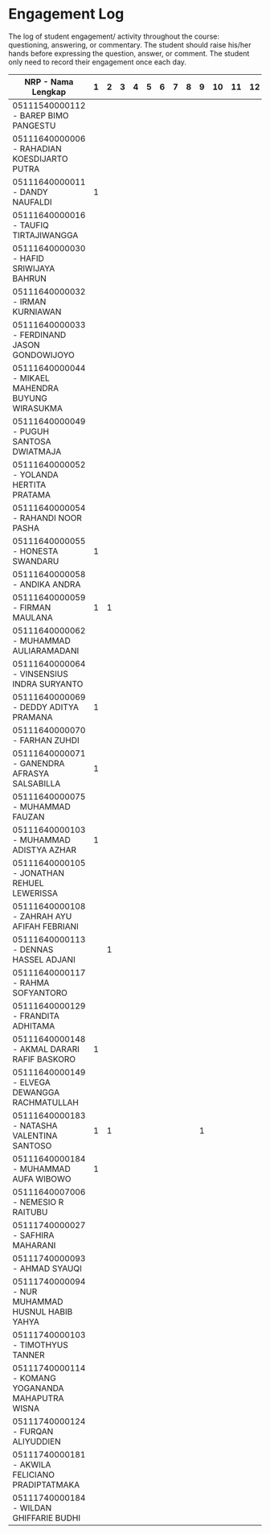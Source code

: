 # Engagement Log
The log of student engagement/ activity throughout the course: questioning, answering, or commentary.
The student should raise his/her hands before expressing the question, answer, or comment.
The student only need to record their engagement once each day.

| NRP - Nama Lengkap                                | 1 | 2 | 3 | 4 | 5 | 6 | 7 | 8 | 9 | 10 | 11 | 12 | 13 | 14 | 15 | 16 |
|---------------------------------------------------|---|---|---|---|---|---|---|---|---|----|----|----|----|----|----|----|
| 05111540000112 - BAREP BIMO PANGESTU              |   |   |   |   |   |   |   |   |   |    |    |    |    |    |    |    |
| 05111640000006 - RAHADIAN KOESDIJARTO PUTRA       |   |   |   |   |   |   |   |   |   |    |    |    |    |    |    |    |
| 05111640000011 - DANDY NAUFALDI                   | 1 |   |   |   |   |   |   |   |   |    |    |    |    |    |    |    |
| 05111640000016 - TAUFIQ TIRTAJIWANGGA             |   |   |   |   |   |   |   |   |   |    |    |    |    |    |    |    |
| 05111640000030 - HAFID SRIWIJAYA BAHRUN           |   |   |   |   |   |   |   |   |   |    |    |    |    |    |    |    |
| 05111640000032 - IRMAN KURNIAWAN                  |   |   |   |   |   |   |   |   |   |    |    |    |    |    |    |    |
| 05111640000033 - FERDINAND JASON GONDOWIJOYO      |   |   |   |   |   |   |   |   |   |    |    |    |    |    |    |    |
| 05111640000044 - MIKAEL MAHENDRA BUYUNG WIRASUKMA |   |   |   |   |   |   |   |   |   |    |    |    |    |    |    |    |
| 05111640000049 - PUGUH SANTOSA DWIATMAJA          |   |   |   |   |   |   |   |   |   |    |    |    |    |    |    |    |
| 05111640000052 - YOLANDA HERTITA PRATAMA          |   |   |   |   |   |   |   |   |   |    |    |    |    |    |    |    |
| 05111640000054 - RAHANDI NOOR PASHA               |   |   |   |   |   |   |   |   |   |    |    |    |    |    |    |    |
| 05111640000055 - HONESTA SWANDARU                 | 1 |   |   |   |   |   |   |   |   |    |    |    |    |    |    |    |
| 05111640000058 - ANDIKA ANDRA                     |   |   |   |   |   |   |   |   |   |    |    |    |    |    |    |    |
| 05111640000059 - FIRMAN MAULANA                   | 1 | 1 |   |   |   |   |   |   |   |    |    |    |    |    |    |    |
| 05111640000062 - MUHAMMAD AULIARAMADANI           |   |   |   |   |   |   |   |   |   |    |    |    |    |    |    |    |
| 05111640000064 - VINSENSIUS INDRA SURYANTO        |   |   |   |   |   |   |   |   |   |    |    |    |    |    |    |    |
| 05111640000069 - DEDDY ADITYA PRAMANA             | 1 |   |   |   |   |   |   |   |   |    |    |    |    |    |    |    |
| 05111640000070 - FARHAN ZUHDI                     |   |   |   |   |   |   |   |   |   |    |    |    |    |    |    |    |
| 05111640000071 - GANENDRA AFRASYA SALSABILLA      | 1 |   |   |   |   |   |   |   |   |    |    |    |    |    |    |    |
| 05111640000075 - MUHAMMAD FAUZAN                  |   |   |   |   |   |   |   |   |   |    |    |    |    |    |    |    |
| 05111640000103 - MUHAMMAD ADISTYA AZHAR           | 1 |   |   |   |   |   |   |   |   |    |    |    |    |    |    |    |
| 05111640000105 - JONATHAN REHUEL LEWERISSA        |   |   |   |   |   |   |   |   |   |    |    |    |    |    |    |    |
| 05111640000108 - ZAHRAH AYU AFIFAH FEBRIANI       |   |   |   |   |   |   |   |   |   |    |    |    |    |    |    |    |
| 05111640000113 - DENNAS HASSEL ADJANI             |   | 1 |   |   |   |   |   |   |   |    |    |    |    |    |    |    |
| 05111640000117 - RAHMA SOFYANTORO                 |   |   |   |   |   |   |   |   |   |    |    |    |    |    |    |    |
| 05111640000129 - FRANDITA ADHITAMA                |   |   |   |   |   |   |   |   |   |    |    |    |    |    |    |    |
| 05111640000148 - AKMAL DARARI RAFIF BASKORO       | 1 |   |   |   |   |   |   |   |   |    |    |    |    |    |    |    |
| 05111640000149 - ELVEGA DEWANGGA RACHMATULLAH     |   |   |   |   |   |   |   |   |   |    |    |    |    |    |    |    |
| 05111640000183 - NATASHA VALENTINA SANTOSO        | 1 | 1 |   |   |   |   |   |   | 1 |    |    |    |    |    |    |    |
| 05111640000184 - MUHAMMAD AUFA WIBOWO             | 1 |   |   |   |   |   |   |   |   |    |    |    |    |    |    |    |
| 05111640007006 - NEMESIO R RAITUBU                |   |   |   |   |   |   |   |   |   |    |    |    |    |    |    |    |
| 05111740000027 - SAFHIRA MAHARANI                 |   |   |   |   |   |   |   |   |   |    |    |    |    |    |    |    |
| 05111740000093 - AHMAD SYAUQI                     |   |   |   |   |   |   |   |   |   |    |    |    |    |    |    |    |
| 05111740000094 - NUR MUHAMMAD HUSNUL HABIB YAHYA  |   |   |   |   |   |   |   |   |   |    |    |    |    |    |    |    |
| 05111740000103 - TIMOTHYUS TANNER                 |   |   |   |   |   |   |   |   |   |    |    |    |    |    |    |    |
| 05111740000114 - KOMANG YOGANANDA MAHAPUTRA WISNA |   |   |   |   |   |   |   |   |   |    |    |    |    |    |    |    |
| 05111740000124 - FURQAN ALIYUDDIEN                |   |   |   |   |   |   |   |   |   |    |    |    |    |    |    |    |
| 05111740000181 - AKWILA FELICIANO PRADIPTATMAKA   |   |   |   |   |   |   |   |   |   |    |    |    |    |    |    |    |
| 05111740000184 - WILDAN GHIFFARIE BUDHI           |   |   |   |   |   |   |   |   |   |    |    |    |    |    |    |    |
